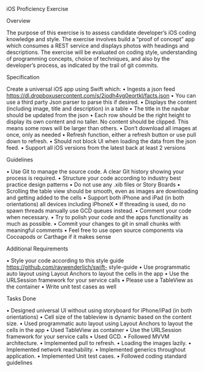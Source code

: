  iOS Proficiency Exercise
 
Overview

The purpose of this exercise is to assess candidate developer’s iOS coding knowledge and style. The exercise involves build a “proof of concept” app which consumes a REST service and displays photos with headings and descriptions. The exercise will be evaluated on coding style, understanding of programming concepts, choice of techniques, and also by the developer’s process, as indicated by the trail of git commits.

Specification

Create a universal iOS app using Swift which:
• Ingests a json feed https://dl.dropboxusercontent.com/s/2iodh4vg0eortkl/facts.json
• You can use a third party Json parser to parse this if desired.
• Displays the content (including image, title and description) in a table
• The title in the navbar should be updated from the json
• Each row should be the right height to display its own content and no taller. No content should be clipped. This means some rows will be larger than others.
• Don’t download all images at once, only as needed
• Refresh function, either a refresh button or use pull down to refresh.
• Should not block UI when loading the data from the json feed.
• Support all iOS versions from the latest back at least 2 versions

Guidelines

• Use Git to manage the source code. A clear Git history showing your process is required.
• Structure your code according to industry best practice design patterns
• Do not use any .xib files or Story Boards
• Scrolling the table view should be smooth, even as images are downloading and getting
added to the cells
• Support both iPhone and iPad (in both orientations) all devices including iPhoneX
• If threading is used, do no spawn threads manually use GCD queues instead.
• Comment your code when necessary.
• Try to polish your code and the apps functionality as much as possible.
• Commit your changes to git in small chunks with meaningful comments
• Feel free to use open source components via Cocoapods or Carthage if it makes sense

Additional Requirements

• Style your code according to this style guide https://github.com/raywenderlich/swift- style-guide
• Use programmatic auto layout using Layout Anchors to layout the cells in the app
• Use the URLSession framework for your service calls
• Please use a TableView as the container
• Write unit test cases as well

Tasks Done

• Designed universal UI without using storyboard for iPhone/iPad (in both orientations)
• Cell size of the tableview is dynamic based on the content size.
• Used programmatic auto layout using Layout Anchors to layout the cells in the app 
• Used TableView as container 
• Use the URLSession framework for your service calls 
• Used GCD.
• Followed MVVM architecture.
• Implemented pull to refresh.
• Loading the images lazily.
• Implemented network reachability.
• Implemented generics throughout application.
• Implemented Unit test cases.
• Followed coding standard guidelines
